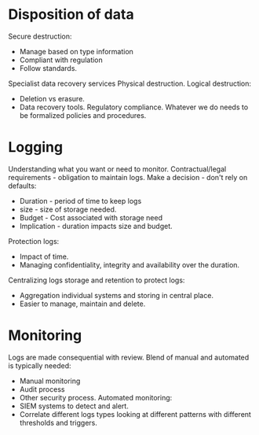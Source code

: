 # Disposition of data

Secure destruction:
  - Manage based on type information
  - Compliant with regulation
  - Follow standards.

Specialist data recovery services
Physical destruction.
Logical destruction:
  - Deletion vs erasure.
  - Data recovery tools.
Regulatory compliance.
Whatever we do needs to be formalized policies and procedures.

# Logging

Understanding what you want or need to monitor.
Contractual/legal requirements - obligation to maintain logs.
Make a decision - don't rely on defaults:
  - Duration - period of time to keep logs
  - size - size of storage needed.
  - Budget - Cost associated with storage need
  - Implication - duration impacts size and budget.

Protection logs:
  - Impact of time.
  - Managing confidentiality, integrity and availability over the duration.

Centralizing logs storage and retention to protect logs:
  - Aggregation individual systems and storing in central place.
  - Easier to manage, maintain and delete.

# Monitoring

Logs are made consequential with review.
Blend of manual and automated is typically needed:
  - Manual monitoring
  - Audit process
  - Other security process.
Automated monitoring:
  - SIEM systems to detect and alert.
  - Correlate different logs types looking at different patterns with different thresholds and triggers.